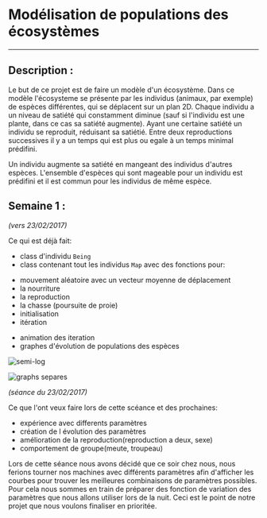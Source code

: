 # Modélisation de populations des écosystèmes
----------------------------------------------------------------------------

## Description :

Le but de ce projet est de faire un modèle d'un écosystème. Dans ce modèle l'écosysteme se présente par les individus (animaux, par exemple) de espèces différentes, qui se déplacent sur un plan 2D. Chaque individu a un niveau de satiété qui constamment diminue (sauf si l'individu est une plante, dans ce cas sa satiété augmente). Ayant une certaine satiété un individu se reproduit, réduisant sa satiétié. Entre deux reproductions successives il y a un temps qui est plus ou egale à un temps minimal prédifini.

Un individu augmente sa satiété en mangeant des individus d'autres espèces. L'ensemble d'espèces qui sont mageable pour un individu est prédifini et il est commun pour les individus de même espèce.

## Semaine 1 :
*(vers 23/02/2017)*

Ce qui est déjà fait:
* class d'individu <code>Being</code>
* class contenant tout les individus <code>Map</code> avec des fonctions pour:
- mouvement aléatoire avec un vecteur moyenne de déplacement
- la nourriture
- la reproduction
- la chasse (poursuite de proie)
- initialisation
- itération
* animation des iteration
* graphes d'évolution de populations des espèces

![semi-log](https://github.com/findooshka/ecosystem-model/blob/master/graphics/semi_log.png)

![graphs separes](https://github.com/findooshka/ecosystem-model/blob/master/graphics/separate.png)

*(séance du 23/02/2017)*

Ce que l'ont veux faire lors de cette scéance et des prochaines:
* expérience avec differents paramètres
* création de l évolution des paramètres
* amélioration de la reproduction(reproduction a deux, sexe)
* comportement de groupe(meute, troupeau)


Lors de cette séance nous avons décidé que ce soir chez nous, nous ferions tourner nos machines avec différents paramètres afin d'afficher les courbes pour trouver les meilleures combinaisons de paramètres possibles. Pour cela nous sommes en train de préparer des fonction de variation des paramètres que nous allons utiliser lors de la nuit. Ceci est le point de notre projet que nous voulons finaliser en prioritée.